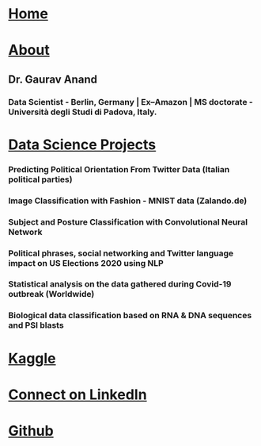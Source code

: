 
# [Home](https://grvanand001.github.io/)

# [About](./about.md)

## Dr. Gaurav Anand 
### Data Scientist - Berlin, Germany | Ex–Amazon | MS doctorate - Università degli Studi di Padova, Italy.


# [Data Science Projects](./another-page.md)

### Predicting Political Orientation From Twitter Data (Italian political parties)

### Image Classification with Fashion - MNIST data (Zalando.de)


### Subject and Posture Classification with Convolutional Neural Network


### Political phrases, social networking and Twitter language impact on US Elections 2020 using NLP


### Statistical analysis on the data gathered during Covid-19 outbreak (Worldwide)


### Biological data classification based on RNA & DNA sequences and PSI blasts

# [Kaggle](./kaggle.md)

# [Connect on LinkedIn](https://www.linkedin.com/in/gaurav-anand-71748ab8/)

# [Github](https://github.com/grvanand001)
